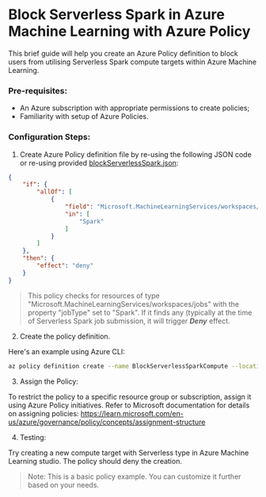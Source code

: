 # Block Serverless Spark in Azure Machine Learning with Azure Policy
This brief guide will help you create an Azure Policy definition to block users from utilising Serverless Spark compute targets within Azure Machine Learning.

### Pre-requisites:
- An Azure subscription with appropriate permissions to create policies;
- Familiarity with setup of Azure Policies.

### Configuration Steps:

1. Create Azure Policy definition file by re-using the following JSON code or re-using provided [blockServerlessSpark.json](blockServerlessSpark.json):

``` JSON
{
    "if": {
        "allOf": [
            {
                "field": "Microsoft.MachineLearningServices/workspaces/jobs/jobType",
                "in": [
                    "Spark"
                ]
            }
        ]
    },
    "then": {
        "effect": "deny"
    }
}
```

> This policy checks for resources of type "Microsoft.MachineLearningServices/workspaces/jobs" with the property "jobType" set to "Spark". If it finds any (typically at the time of Serverless Spark job submission, it will trigger _**Deny**_ effect.

2. Create the policy definition.

Here's an example using Azure CLI:
``` Bash
az policy definition create --name BlockServerlessSparkCompute --location <location> --from-file blockServerlessSpark.json
```

3. Assign the Policy:

To restrict the policy to a specific resource group or subscription, assign it using Azure Policy initiatives. Refer to Microsoft documentation for details on assigning policies: https://learn.microsoft.com/en-us/azure/governance/policy/concepts/assignment-structure

4. Testing:

Try creating a new compute target with Serverless type in Azure Machine Learning studio. The policy should deny the creation.

> Note: This is a basic policy example. You can customize it further based on your needs.

